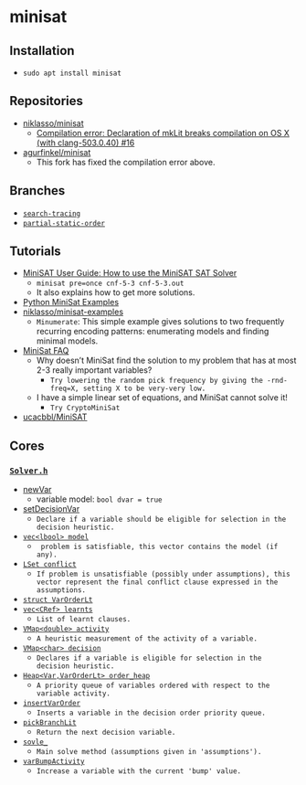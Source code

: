 # minisat

## Installation
- `sudo apt install minisat`

## Repositories
- [niklasso/minisat](https://github.com/niklasso/minisat/tree/master)
  - [Compilation error: Declaration of mkLit breaks compilation on OS X (with clang-503.0.40) #16](https://github.com/niklasso/minisat/issues/16)
- [agurfinkel/minisat](https://github.com/agurfinkel/minisat)
  - This fork has fixed the compilation error above.

## Branches
- [`search-tracing`](https://github.com/niklasso/minisat/tree/top/search-tracing)
- [`partial-static-order`](https://github.com/niklasso/minisat/tree/top/varorder/partial-static-order)

## Tutorials
- [MiniSAT User Guide: How to use the MiniSAT SAT Solver](https://dwheeler.com/essays/minisat-user-guide.html)
  - `minisat pre=once cnf-5-3 cnf-5-3.out`
  - It also explains how to get more solutions.
- [Python MiniSat Examples](https://python.hotexamples.com/examples/satispy.solver/Minisat/-/python-minisat-class-examples.html)
- [niklasso/minisat-examples](https://github.com/niklasso/minisat-examples)
  - `Minumerate`: This simple example gives solutions to two frequently recurring
    encoding patterns: enumerating models and finding minimal
    models.
- [MiniSat FAQ](https://www.msoos.org/minisat-faq/)
  - Why doesn’t MiniSat find the solution to my problem that has at most 2-3 really important variables?
    - `Try lowering the random pick frequency by giving the -rnd-freq=X, setting X to be very-very low.`
  - I have a simple linear set of equations, and MiniSat cannot solve it!
    - `Try CryptoMiniSat`
- [ucacbbl/MiniSAT](http://www0.cs.ucl.ac.uk/staff/ucacbbl/minisat/)

## Cores
### [`Solver.h`](https://github.com/niklasso/minisat/blob/master/minisat/core/Solver.h)
- [newVar](https://github.com/niklasso/minisat/blob/37dc6c67e2af26379d88ce349eb9c4c6160e8543/minisat/core/Solver.h#L47)
  - variable model: `bool dvar = true`
- [setDecisionVar](https://github.com/niklasso/minisat/blob/37dc6c67e2af26379d88ce349eb9c4c6160e8543/minisat/core/Solver.h#L91)
  - `Declare if a variable should be eligible for selection in the decision heuristic.`
- [`vec<lbool> model`](https://github.com/niklasso/minisat/blob/37dc6c67e2af26379d88ce349eb9c4c6160e8543/minisat/core/Solver.h#L122)
  - ` problem is satisfiable, this vector contains the model (if any).`
- [`LSet conflict`](https://github.com/niklasso/minisat/blob/37dc6c67e2af26379d88ce349eb9c4c6160e8543/minisat/core/Solver.h#L123)
  - `If problem is unsatisfiable (possibly under assumptions), this vector represent the final conflict clause expressed in the assumptions.`
- [`struct VarOrderLt`](https://github.com/niklasso/minisat/blob/37dc6c67e2af26379d88ce349eb9c4c6160e8543/minisat/core/Solver.h#L176)
- [`vec<CRef> learnts`](https://github.com/niklasso/minisat/blob/37dc6c67e2af26379d88ce349eb9c4c6160e8543/minisat/core/Solver.h#L191)
  - `List of learnt clauses.`
- [`VMap<double> activity`](https://github.com/niklasso/minisat/blob/37dc6c67e2af26379d88ce349eb9c4c6160e8543/minisat/core/Solver.h#L196)
  - `A heuristic measurement of the activity of a variable.`
- [`VMap<char> decision`](https://github.com/niklasso/minisat/blob/37dc6c67e2af26379d88ce349eb9c4c6160e8543/minisat/core/Solver.h#L200)
  - `Declares if a variable is eligible for selection in the decision heuristic.`
- [`Heap<Var,VarOrderLt> order_heap`](https://github.com/niklasso/minisat/blob/37dc6c67e2af26379d88ce349eb9c4c6160e8543/minisat/core/Solver.h#L205)
  - `A priority queue of variables ordered with respect to the variable activity.`
- [`insertVarOrder`](https://github.com/niklasso/minisat/blob/37dc6c67e2af26379d88ce349eb9c4c6160e8543/minisat/core/Solver.h#L241)
  - `Inserts a variable in the decision order priority queue.`
- [`pickBranchLit`](https://github.com/niklasso/minisat/blob/37dc6c67e2af26379d88ce349eb9c4c6160e8543/minisat/core/Solver.h#L242)
  - `Return the next decision variable.`
- [`sovle_`](https://github.com/niklasso/minisat/blob/37dc6c67e2af26379d88ce349eb9c4c6160e8543/minisat/core/Solver.h#L252)
  - `Main solve method (assumptions given in 'assumptions').`
- [`varBumpActivity`](https://github.com/niklasso/minisat/blob/37dc6c67e2af26379d88ce349eb9c4c6160e8543/minisat/core/Solver.h#L260)
  - `Increase a variable with the current 'bump' value.`